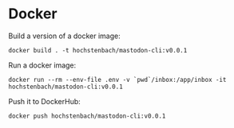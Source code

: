 # Docker

Build a version of a docker image:

```
docker build . -t hochstenbach/mastodon-cli:v0.0.1
```

Run a docker image:

```
docker run --rm --env-file .env -v `pwd`/inbox:/app/inbox -it hochstenbach/mastodon-cli:v0.0.1 
```

Push it to DockerHub:

```
docker push hochstenbach/mastodon-cli:v0.0.1
```
